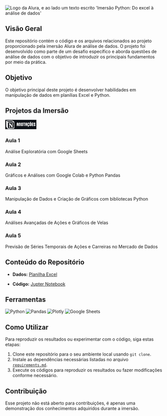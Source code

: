 <picture>
 <source media="(prefers-color-scheme: dark)" srcset="https://github.com/Thamine-sumaya/Imers-o-Analise-de-dados-Alura/blob/main/Alura%20Capa%20readme.png?raw=true">
 <source media="(prefers-color-scheme: light)" srcset="https://github.com/Thamine-sumaya/Imers-o-Analise-de-dados-Alura/blob/main/Alura%20Capa%20readme%20light.png?raw=true">
 <img alt="Logo da Alura, e ao lado um texto escrito 'Imersão Python: Do excel à análise de dados' " src="prefers-color-scheme">
</picture>

## Visão Geral

Este repositório contém o código e os arquivos relacionados ao projeto proporcionado pela imersão Alura de análise de dados. O projeto foi desenvolvido como parte de um desafio específico e aborda questões de análise de dados com o objetivo de introduzir os principais fundamentos por meio da prática.

## Objetivo

O objetivo principal deste projeto é desenvolver habilidades em manipulação de dados em planílias Excel e Python.

## Projetos da Imersão
<a href="">
   <img src="https://github.com/Thamine-sumaya/Alura-Python-do-Excel-a-Analise-de-dados/blob/main/anota%C3%A7%C3%B5es%20dark%20mode.png?raw=true" alt="anotações" width="100" >
</a>

### Aula 1
Análise Exploratória com Google Sheets

### Aula 2
Gráficos e Análises com Google Colab e Python Pandas

### Aula 3
Manipulação de Dados e Criação de Gráficos com bibliotecas Python

### Aula 4
Análises Avançadas de Ações e Gráficos de Velas

### Aula 5
Previsão de Séries Temporais de Ações e Carreiras no Mercado de Dados


## Conteúdo do Repositório

- **Dados:**  [Planilha Excel](https://github.com/Thamine-sumaya/Alura-Python-do-Excel-a-Analise-de-dados/blob/main/C%C3%B3pia%20de%20%5BFa%C3%A7a%20uma%20c%C3%B3pia%20para%20editar%5D%20Imers%C3%A3o%20Python%20-%20Tabela%20de%20a%C3%A7%C3%B5es%20(4).xlsx)

- **Código:** [Jupter Notebook](https://github.com/Thamine-sumaya/Alura-Python-do-Excel-a-Analise-de-dados/blob/main/Imers%C3%A3o%20Python.ipynb)

## Ferramentas 
![Python](https://img.shields.io/badge/python-3670A0?style=for-the-badge&logo=python&logoColor=ffdd54)
![Pandas](https://img.shields.io/badge/pandas-%23150458.svg?style=for-the-badge&logo=pandas&logoColor=white)
![Plotly](https://img.shields.io/badge/Plotly-%233F4F75.svg?style=for-the-badge&logo=plotly&logoColor=white)
![Google Sheets](https://img.shields.io/badge/Google%20Sheets-34A853?style=for-the-badge&logo=google-sheets&logoColor=white)


## Como Utilizar

Para reproduzir os resultados ou experimentar com o código, siga estas etapas:

1. Clone este repositório para o seu ambiente local usando `git clone`.
2. Instale as dependências necessárias listadas no arquivo [`requirements.md`](https://github.com/Thamine-sumaya/Alura-Python-do-Excel-a-Analise-de-dados/blob/main/requeriments.md).
3. Execute os códigos para reproduzir os resultados ou fazer modificações conforme necessário.

## Contribuição

Esse projeto não está aberto para contribuições, é apenas uma demonstração dos conhecimentos adquiridos durante a imersão.




